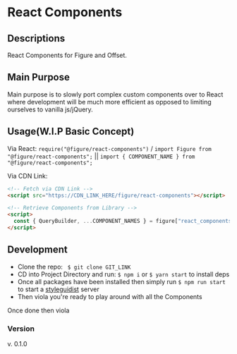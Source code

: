 # **React Components**

## **Descriptions**

React Components for Figure and Offset.

## **Main Purpose**

Main purpose is to slowly port complex custom components over to React where development will be much more efficient as opposed to limiting ourselves to vanilla js/jQuery.

## **Usage(W.I.P Basic Concept)**

Via React: `require("@figure/react-components")` / `import Figure from "@figure/react-components";` || `import { COMPONENT_NAME } from "@figure/react-components";`

Via CDN Link:

```html
<!-- Fetch via CDN Link -->
<script src="https://CDN_LINK_HERE/figure/react-components"></script>

<!-- Retrieve Components from Library -->
<script>
  const { QueryBuilder, ...COMPONENT_NAMES } = figure["react_components"];
</script>
```

## **Development**

- Clone the repo:
  ` $ git clone GIT_LINK`
- CD into Project Directory and run: `$ npm i` or `$ yarn start` to install deps
- Once all packages have been installed then simply run `$ npm run start` to start a [styleguidist](https://react-styleguidist.js.org/) server
- Then viola you're ready to play around with all the Components

Once done then viola

### **Version**

v. 0.1.0

